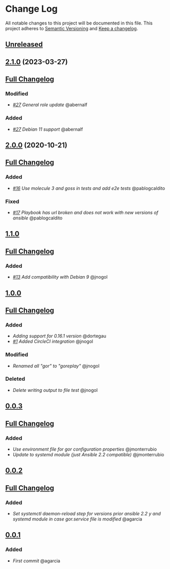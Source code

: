 # Change Log
All notable changes to this project will be documented in this file.
This project adheres to [Semantic Versioning](http://semver.org/) and [Keep a changelog](https://github.com/olivierlacan/keep-a-changelog).

## [Unreleased](https://github.com/idealista/goreplay-role/tree/develop)

## [2.1.0](https://github.com/idealista/goreplay-role/tree/2.1.0) (2023-03-27)
## [Full Changelog](https://github.com/idealista/goreplay-role/compare/2.0.0...2.1.0)

### Modified
- *[#27](https://github.com/idealista/goreplay-role/issues/27) General role update* @abernalf

### Added
- *[#27](https://github.com/idealista/goreplay-role/issues/27) Debian 11 support* @abernalf

## [2.0.0](https://github.com/idealista/goreplay-role/tree/2.0.0) (2020-10-21)
## [Full Changelog](https://github.com/idealista/goreplay-role/compare/1.1.0...2.0.0)
### Added
- *[#16](https://github.com/idealista/goreplay-role/issues/16) Use molecule 3 and goss in tests and add e2e tests* @pablogcaldito

### Fixed
- *[#17](https://github.com/idealista/goreplay-role/issues/17) Playbook has url broken and does not work with new versions of ansible* @pablogcaldito

## [1.1.0](https://github.com/idealista/goreplay-role/tree/1.1.0)
## [Full Changelog](https://github.com/idealista/goreplay-role/compare/1.0.0...1.1.0)
### Added
- *[#13](https://github.com/idealista/goreplay-role/issues/13) Add compatibility with Debian 9* @jnogol

## [1.0.0](https://github.com/idealista/goreplay-role/tree/1.0.0)
## [Full Changelog](https://github.com/idealista/goreplay-role/compare/0.0.3...1.0.0)
### Added
- *Adding support for 0.16.1 version* @dortegau
- *[#1](https://github.com/idealista/goreplay-role/issues/1) Added CircleCI integration* @jnogol

### Modified
- *Renamed all "gor" to "goreplay"* @jnogol

### Deleted
- *Delete writing output to file test* @jnogol

## [0.0.3](https://github.com/idealista/goreplay-role/tree/0.0.3)
## [Full Changelog](https://github.com/idealista/goreplay-role/compare/0.0.2...0.0.3)
### Added
- *Use environment file for gor configuration properties* @jmonterrubio
- *Update to systemd module (just Ansible 2.2 compatible)* @jmonterrubio

## [0.0.2](https://github.com/idealista/goreplay-role/tree/0.0.2)
## [Full Changelog](https://github.com/idealista/goreplay-role/compare/0.0.1...0.0.2)
### Added
- *Set systemctl daemon-reload step for versions prior ansible 2.2 y and systemd module in case gor.service file is modified* @agarcia

## [0.0.1](https://github.com/idealista/goreplay-role/tree/0.0.1)
### Added
- *First commit* @agarcia
